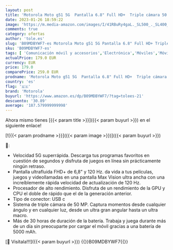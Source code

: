 ```yaml
---
layout: post
title: 'Motorola Moto g51 5G  Pantalla 6.8" Full HD+  Triple cámara 50 MP  procesador Octa Core  batería 5000 mAH  Dual SIM  4/128GB  Android 11   Azul [Versión ES/PT]'
date: 2023-01-26 18:59:22
image: 'https://m.media-amazon.com/images/I/41RBuRy4gaL._SL500_._SL400_.jpg'
comments: true
category: ofertas
author: 'tole.es'
slug: 'B09MDBYWF7-es Motorola Moto g51 5G Pantalla 6.8" Full HD+ Triple cámara...'
sku: 'B09MDBYWF7-es'
tags: [ 'Comunicación móvil y accesorios','Electrónica','Móviles','Móviles y smartphones libres','android','motorola','🇪🇸', ]
actualPrice: 179.0 EUR
currency: EUR
price: 179.0
comparePrice: 259.0 EUR
prodname: 'Motorola Moto g51 5G  Pantalla 6.8" Full HD+  Triple cámara 50 MP  procesador Octa Core  batería 5000 mAH  Dual SIM  4/128GB  Android 11   Azul [Versión ES/PT]'
country: 'es'
flag: '🇪🇸'
brand: 'Motorola'
buyurl: 'https://www.amazon.es/dp/B09MDBYWF7/?tag=tolees-21'
descuento: '30.89'
average: '187.579999999998'
---
```


Ahora mismo tienes [{{< param title >}}]({{< param buyurl >}}) en el siguiente enlace!

[![{{< param prodname >}}]({{< param image >}})]({{< param buyurl >}})

🔎:

- Velocidad 5G superrápida. Descarga tus programas favoritos en cuestión de segundos y disfruta de juegos en línea sin prácticamente ningún retraso.
- Pantalla ultrafluida FHD+ de 6,8" y 120 Hz. da vida a tus películas, juegos y videollamadas en una pantalla Max Vision ultra ancha con una increíblemente rápida velocidad de actualización de 120 Hz.
- Procesador de alto rendimiento. Disfruta de un rendimiento de la GPU y CPU el doble de rápido que el de la generación anterior.
- Tipo de conector: USB c
- Sistema de triple cámara de 50 MP. Captura momentos desde cualquier ángulo y en cualquier luz, desde un ultra gran angular hasta un ultra macro.
- Más de 30 horas de duración de la batería. Trabaja y juega durante más de un día sin preocuparte por cargar el móvil gracias a una batería de 5000 mAh.

[🛒 Visítala!!!]({{< param buyurl >}})
{{<world>}}B09MDBYWF7{{</world>}}
